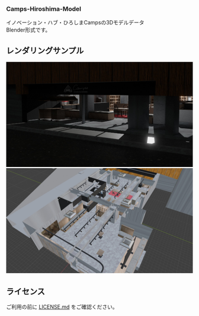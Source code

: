 ### Camps-Hiroshima-Model
イノベーション・ハブ・ひろしまCampsの3Dモデルデータ  
Blender形式です。

## レンダリングサンプル
![Cycles_Rendering](https://github.com/kamera25/Camps-Hiroshima-Model/blob/master/Example/Render1.jpg "サイクルズでのレンダリング")
![Eevee_Rendering](https://github.com/kamera25/Camps-Hiroshima-Model/blob/master/Example/Render2.jpg "イーブイでのレンダリング")

## ライセンス
 ご利用の前に [LICENSE.md](https://github.com/kamera25/Camps-Hiroshima-Model/blob/master/LICENSE.md) をご確認ください。